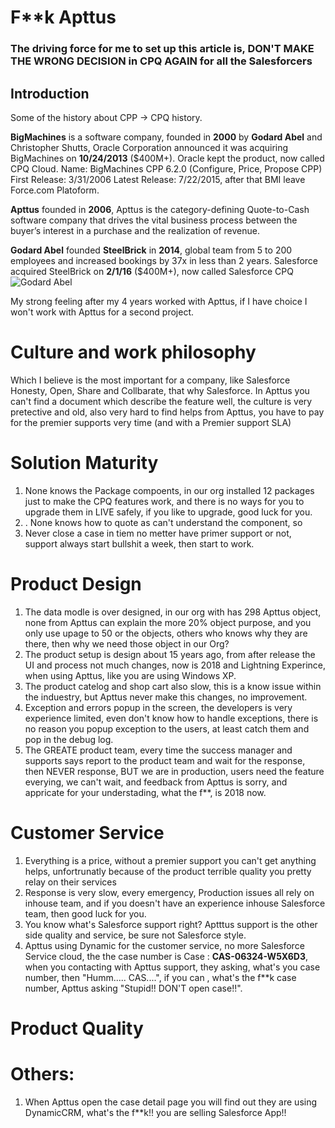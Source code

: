 
# F**k Apttus
### The driving force for me to set up this article is, DON'T MAKE THE WRONG DECISION in CPQ AGAIN for all the Salesforcers

## Introduction
Some of the history about CPP -> CPQ history.

**BigMachines** is a software company, founded in **2000** by **Godard Abel** and Christopher Shutts, Oracle Corporation announced it was acquiring BigMachines on **10/24/2013** ($400M+). Oracle kept the product, now called CPQ Cloud.
Name: BigMachines CPP 6.2.0 (Configure, Price, Propose CPP)
First Release: 3/31/2006
Latest Release: 7/22/2015, after that BMI leave Force.com Platoform.

**Apttus** founded in **2006**, Apttus is the category-defining Quote-to-Cash software company that drives the vital business process between the buyer’s interest in a purchase and the realization of revenue.

**Godard Abel** founded **SteelBrick** in **2014**,  global team from 5 to 200 employees and increased bookings by 37x in less than 2 years. Salesforce acquired SteelBrick on **2/1/16** ($400M+), now called Salesforce CPQ
![Godard Abel](https://media.licdn.com/dms/image/C4E03AQHJCbLb0BaCxA/profile-displayphoto-shrink_800_800/0?e=1542240000&v=beta&t=4Gf8tsWFgol6aWk5QzM_uWsUNBlsUcofuSmB2I5tX5E)

My strong feeling after my 4 years worked with Apttus, if I have choice I won't work with Apttus for a second project.

# Culture and work philosophy
Which I believe is the most important for a company, like Salesforce Honesty, Open, Share and Collbarate, that why Salesforce.
In Apttus you can't find a document which describe the feature well, the culture is very pretective and old, also very hard to find helps from Apttus, you have to pay for the premier supports very time (and with a Premier support SLA)

# Solution Maturity
1. None knows the Package compoents, in our org installed 12 packages just to make the CPQ features work, and there is no ways for you to upgrade them in LIVE safely, if you like to upgrade, good luck for you.
2. . None knows how to quote as can't understand the component, so
3. Never close a case in tiem no metter have primer support or not, support always start bullshit a week, then start to work.

# Product Design
1. The data modle is over designed, in our org with has 298 Apttus object, none from Apttus can explain the more 20% object purpose, and you only use upage to 50 or the objects, others who knows why they are there, then why we need those object in our Org?
2. The product setup is design about 15 years ago, from after release the UI and process not much changes, now is 2018 and Lightning Experince, when using Apttus, like you are using Windows XP.
3. The product catelog and shop cart also slow, this is a know issue within the induestry, but Apttus never make this changes, no improvement.
4. Exception and errors popup in the screen, the developers is very experience limited, even don't know how to handle exceptions, there is no reason you popup exception to the users, at least catch them and pop in the debug log.
5. The GREATE product team, every time the success manager and supports says report to the product team and wait for the response, then NEVER response, BUT we are in production, users need the feature everying, we can't wait, and feedback from Apttus is sorry, and appricate for your understading, what the f**, is 2018 now.

# Customer Service
1. Everything is a price, without a premier support you can't get anything helps, unfortrunatly because of the product terrible quality you pretty relay on their services
2. Response is very slow, every emergency, Production issues all rely on inhouse team, and if you doesn't have an experience inhouse Salesforce team, then good luck for you.
3. You know what's Salesforce support right? Aptttus support is the other side quality and service, be sure not Salesforce style.
4. Apttus using Dynamic for the customer service, no more Salesforce Service cloud, the the case number is Case : **CAS-06324-W5X6D3**, when you contacting with Apttus support, they asking, what's you case number, then "Humm..... CAS....", if you can , what's the f**k case number, Apttus asking "Stupid!! DON'T open case!!".

# Product Quality


# Others:
1. When Apttus open the case detail page you will find out they are using DynamicCRM, what's the f**k!! you are selling Salesforce App!!
<!--stackedit_data:
eyJoaXN0b3J5IjpbLTQ2NTI5NTk3Miw1NjAzMzgxMDYsLTE0ND
Y4NDA1NjVdfQ==
-->